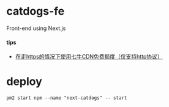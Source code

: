# catdogs-fe
Front-end using Next.js


#### tips
- [在走https的情况下使用七牛CDN免费额度（仅支持http协议）](https://ovvow.com/posts/bloghttps/)

# deploy
```
pm2 start npm --name "next-catdogs" -- start
```